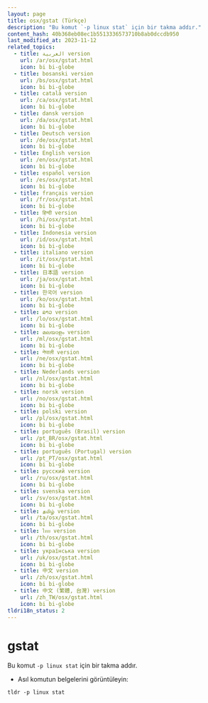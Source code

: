 ```yaml
---
layout: page
title: osx/gstat (Türkçe)
description: "Bu komut `-p linux stat` için bir takma addır."
content_hash: 40b368eb08ec1b5513336573710b8ab0dccdb950
last_modified_at: 2023-11-12
related_topics:
  - title: العربية version
    url: /ar/osx/gstat.html
    icon: bi bi-globe
  - title: bosanski version
    url: /bs/osx/gstat.html
    icon: bi bi-globe
  - title: català version
    url: /ca/osx/gstat.html
    icon: bi bi-globe
  - title: dansk version
    url: /da/osx/gstat.html
    icon: bi bi-globe
  - title: Deutsch version
    url: /de/osx/gstat.html
    icon: bi bi-globe
  - title: English version
    url: /en/osx/gstat.html
    icon: bi bi-globe
  - title: español version
    url: /es/osx/gstat.html
    icon: bi bi-globe
  - title: français version
    url: /fr/osx/gstat.html
    icon: bi bi-globe
  - title: हिन्दी version
    url: /hi/osx/gstat.html
    icon: bi bi-globe
  - title: Indonesia version
    url: /id/osx/gstat.html
    icon: bi bi-globe
  - title: italiano version
    url: /it/osx/gstat.html
    icon: bi bi-globe
  - title: 日本語 version
    url: /ja/osx/gstat.html
    icon: bi bi-globe
  - title: 한국어 version
    url: /ko/osx/gstat.html
    icon: bi bi-globe
  - title: ລາວ version
    url: /lo/osx/gstat.html
    icon: bi bi-globe
  - title: മലയാളം version
    url: /ml/osx/gstat.html
    icon: bi bi-globe
  - title: नेपाली version
    url: /ne/osx/gstat.html
    icon: bi bi-globe
  - title: Nederlands version
    url: /nl/osx/gstat.html
    icon: bi bi-globe
  - title: norsk version
    url: /no/osx/gstat.html
    icon: bi bi-globe
  - title: polski version
    url: /pl/osx/gstat.html
    icon: bi bi-globe
  - title: português (Brasil) version
    url: /pt_BR/osx/gstat.html
    icon: bi bi-globe
  - title: português (Portugal) version
    url: /pt_PT/osx/gstat.html
    icon: bi bi-globe
  - title: русский version
    url: /ru/osx/gstat.html
    icon: bi bi-globe
  - title: svenska version
    url: /sv/osx/gstat.html
    icon: bi bi-globe
  - title: தமிழ் version
    url: /ta/osx/gstat.html
    icon: bi bi-globe
  - title: ไทย version
    url: /th/osx/gstat.html
    icon: bi bi-globe
  - title: українська version
    url: /uk/osx/gstat.html
    icon: bi bi-globe
  - title: 中文 version
    url: /zh/osx/gstat.html
    icon: bi bi-globe
  - title: 中文 (繁體, 台灣) version
    url: /zh_TW/osx/gstat.html
    icon: bi bi-globe
tldri18n_status: 2
---
```

# gstat

Bu komut `-p linux stat` için bir takma addır.

- Asıl komutun belgelerini görüntüleyin:

`tldr -p linux stat`
